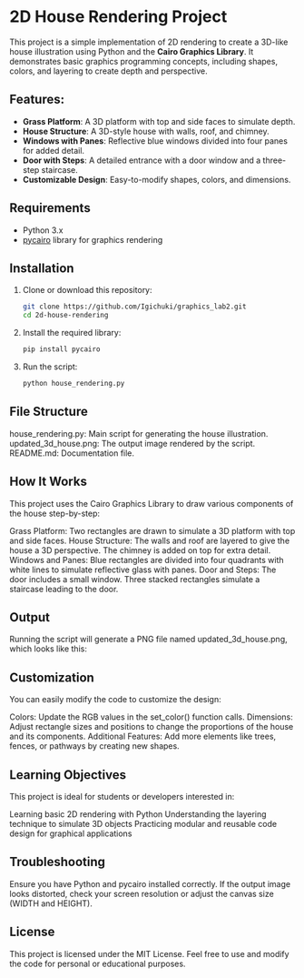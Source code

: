 # 2D House Rendering Project

This project is a simple implementation of 2D rendering to create a 3D-like house illustration using Python and the **Cairo Graphics Library**. It demonstrates basic graphics programming concepts, including shapes, colors, and layering to create depth and perspective.

## Features:

- **Grass Platform**: A 3D platform with top and side faces to simulate depth.
- **House Structure**: A 3D-style house with walls, roof, and chimney.
- **Windows with Panes**: Reflective blue windows divided into four panes for added detail.
- **Door with Steps**: A detailed entrance with a door window and a three-step staircase.
- **Customizable Design**: Easy-to-modify shapes, colors, and dimensions.

## Requirements

- Python 3.x
- [pycairo](https://pycairo.readthedocs.io/en/latest/) library for graphics rendering

## Installation

1. Clone or download this repository:
   ```bash
   git clone https://github.com/Igichuki/graphics_lab2.git
   cd 2d-house-rendering
2. Install the required library:
   ```bash
   pip install pycairo

3. Run the script:
   ```bash
   python house_rendering.py

## File Structure
house_rendering.py: Main script for generating the house illustration.
updated_3d_house.png: The output image rendered by the script.
README.md: Documentation file.

## How It Works
This project uses the Cairo Graphics Library to draw various components of the house step-by-step:

Grass Platform: Two rectangles are drawn to simulate a 3D platform with top and side faces.
House Structure:
The walls and roof are layered to give the house a 3D perspective.
The chimney is added on top for extra detail.
Windows and Panes: Blue rectangles are divided into four quadrants with white lines to simulate reflective glass with panes.
Door and Steps:
The door includes a small window.
Three stacked rectangles simulate a staircase leading to the door.

## Output
Running the script will generate a PNG file named updated_3d_house.png, which looks like this:


## Customization
You can easily modify the code to customize the design:

Colors: Update the RGB values in the set_color() function calls.
Dimensions: Adjust rectangle sizes and positions to change the proportions of the house and its components.
Additional Features: Add more elements like trees, fences, or pathways by creating new shapes.

## Learning Objectives
This project is ideal for students or developers interested in:

Learning basic 2D rendering with Python
Understanding the layering technique to simulate 3D objects
Practicing modular and reusable code design for graphical applications

## Troubleshooting
Ensure you have Python and pycairo installed correctly.
If the output image looks distorted, check your screen resolution or adjust the canvas size (WIDTH and HEIGHT).

## License
This project is licensed under the MIT License. Feel free to use and modify the code for personal or educational purposes.
